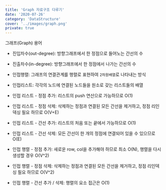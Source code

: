 ```yaml
---
title: 'Graph 자료구조 다루기'
date: '2020-07-26'
category: 'DataStructure'
cover: '../images/graph.png'
private: true
---
```


그래프(Graph) 용어

- 진입차수(out-degree): 방향그래프에서 한 정점으로 들어노는 간선의 수
- 진출차수(in-degree): 방향그래프에서 한 정점에서 나가는 간선의 수
- 인접행렬: 그래프의 연결관계를 행렬로 표현하여 `2차원배열`로 나타내는 방식
- 인접리스트: 각각의 노드에 연결된 노드들을 원소로 갖는 리스트들의 배열

- 인접 리스트 - 정점 추가: 리스트의 push 연산으로 가능하므로 O(1)
- 인접 리스트 - 정점 삭제: 삭제하는 정점과 연결된 모든 간선을 제거하고, 정점 리인덱싱 필요 하므로 O(V+E)
- 인접 리스트 - 간선 추가: 리스트의 처음 또는 끝에서 가능하므로 O(1)
- 인접 리스트 - 간선 삭제: 모든 간선이 한 개의 정점에 연결되어 있을 수 있으므로 O(E)
- 인접 행렬 - 정점 추가: 새로운 row, col을 추가해야 하므로 최소 O(N), 행렬을 다시 생성할 경우 O(V^2)
- 인접 행렬 - 정점 삭제: 삭제하는 정점과 연결된 모든 간선을 제거하고, 정점 리인덱싱 필요 하므로 O(V^2)
- 인접 행렬 - 간선 추가 / 삭제: 행렬의 요소 접근은 O(1)
